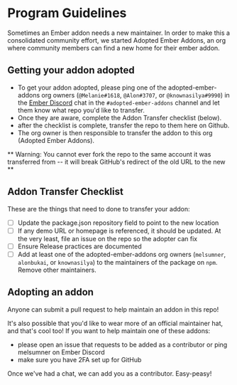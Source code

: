 # Program Guidelines
Sometimes an Ember addon needs a new maintainer. In order to make this a consolidated community effort, we started Adopted Ember Addons, an org where community members can find a new home for their ember addon. 

## Getting your addon adopted
- To get your addon adopted, please ping one of the adopted-ember-addons org owners (`@Melanie#1618`, `@Alon#3707`, or `@knownasilya#9990`) in the [Ember Discord](https://discord.gg/emberjs) chat in the `#adopted-ember-addons` channel and let them know what repo you'd like to transfer. 
- Once they are aware, complete the Addon Transfer checklist (below).
- after the checklist is complete, transfer the repo to them here on Github. 
- The org owner is then responsible to transfer the addon to this org (Adopted Ember Addons). 

** Warning: You cannot ever fork the repo to the same account it was transferred from -- it will break GitHub's redirect of the old URL to the new **

## Addon Transfer Checklist
These are the things that need to done to transfer your addon: 
- [ ] Update the package.json repository field to point to the new location
- [ ] If any demo URL or homepage is referenced, it should be updated. At the very least, file an issue on the repo so the adopter can fix
- [ ] Ensure Release practices are documented
- [ ] Add at least one of the adopted-ember-addons org owners (`melsumner`, `alonbukai`, or `knownasilya`) to the maintainers of the package on `npm`. Remove other maintainers. 

## Adopting an addon
Anyone can submit a pull request to help maintain an addon in this repo! 

It's also possible that you'd like to wear more of an official maintainer hat, and that's cool too! If you want to help maintain one of these addons:
- please open an issue that requests to be added as a contributor or ping melsumner on Ember Discord 
- make sure you have 2FA set up for GitHub

Once we've had a chat, we can add you as a contributor. Easy-peasy!
